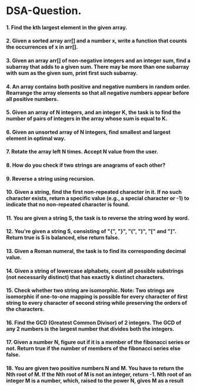# DSA-Question.
#### 1. Find the kth largest element in the given array.
#### 2. Given a sorted array arr[] and a number x, write a function that counts the occurrences of x in arr[].
#### 3. Given an array arr[] of non-negative integers and an integer sum, find a subarray that adds to a given sum. There may be more than one subarray with sum as the given sum, print first such subarray.
#### 4. An array contains both positive and negative numbers in random order. Rearrange the array elements so that all negative numbers appear before all positive numbers.
#### 5. Given an array of N integers, and an integer K, the task is to find the number of pairs of integers in the array whose sum is equal to K.
#### 6. Given an unsorted array of N integers, find smallest and largest element in optimal way.
#### 7. Rotate the array left N times. Accept N value from the user.
#### 8. How do you check if two strings are anagrams of each other?
#### 9. Reverse a string using recursion.
#### 10. Given a string, find the first non-repeated character in it. If no such character exists, return a specific value (e.g., a special character or -1) to indicate that no non-repeated character is found.
#### 11. You are given a string S, the task is to reverse the string word by word.
#### 12. You're given a string S,  consisting of "{", "}", "(", ")", "[" and "]". Return true is S is balanced, else return false.
#### 13. Given a Roman numeral, the task is to find its corresponding decimal value.
#### 14. Given a string of lowercase alphabets, count all possible substrings (not necessarily distinct) that has exactly k distinct characters.
#### 15. Check whether two string are isomorphic. Note: Two strings are isomorphic if one-to-one mapping is possible for every character of first string to every character of second string while preserving the orders of the characters.
#### 16. Find the GCD (Greatest Common Divisor) of 2 integers. The GCD of any 2 numbers is the largest number that divides both the integers.
#### 17. Given a number N, figure out if it is a member of the fibonacci series or not. Return true if the number of members of the fibonacci series else false.
#### 18. You are given two positive numbers N and M. You have to return the Nth root of M. If the Nth root of M is not an integer, return -1. Nth root of an integer M is a number, which, raised to the power N, gives M as a result









